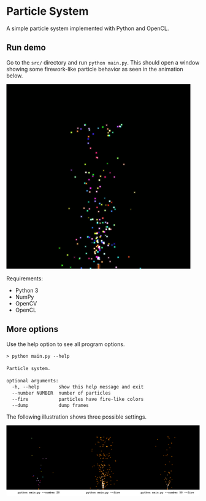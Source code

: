 # Particle System

A simple particle system implemented with Python and OpenCL.

## Run demo

Go to the `src/` directory and run ```python main.py```.
This should open a window showing some firework-like particle behavior as seen in the animation below.

![animation](./doc/animation.gif)

Requirements:

* Python 3
* NumPy
* OpenCV
* OpenCL

## More options

Use the help option to see all program options.

```
> python main.py --help

Particle system.

optional arguments:
  -h, --help       show this help message and exit
  --number NUMBER  number of particles
  --fire           particles have fire-like colors
  --dump           dump frames
```

The following illustration shows three possible settings.

![animation](./doc/options.png)